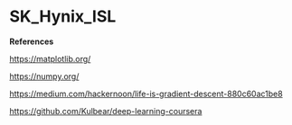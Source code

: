 # SK_Hynix_ISL
**References**

https://matplotlib.org/

https://numpy.org/

https://medium.com/hackernoon/life-is-gradient-descent-880c60ac1be8

https://github.com/Kulbear/deep-learning-coursera

